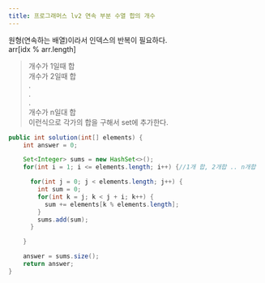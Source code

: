 ```yaml
---
title: 프로그래머스 lv2 연속 부분 수열 합의 개수
---
```


원형(연속하는 배열)이라서 인덱스의 반복이 필요하다.   
arr[idx % arr.length]   

>개수가 1일때 합   
>개수가 2일때 합   
>      .   
>      .   
>      .   
>개수가 n일대 합   
이런식으로 각가의 합을 구해서 set에 추가한다.



```java
public int solution(int[] elements) {
    int answer = 0;

    Set<Integer> sums = new HashSet<>();
    for(int i = 1; i <= elements.length; i++) {//1개 합, 2개합 .. n개합

      for(int j = 0; j < elements.length; j++) {  
        int sum = 0;
        for(int k = j; k < j + i; k++) {
          sum += elements[k % elements.length];
        }
        sums.add(sum);
      }

    }

    answer = sums.size();
    return answer;
}
```
